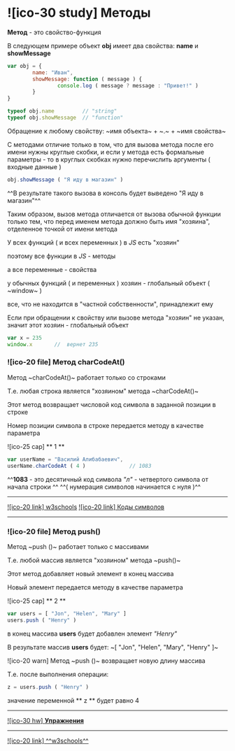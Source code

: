 # ![ico-30 study] Методы

**Метод** - это свойство-функция

В следующем примере объект  **obj**  имеет два свойства:  **name**  и  **showMessage**

~~~javascript
var obj = {
        name: "Иван",
        showMessage: function ( message ) {
                console.log ( message ? message : "Привет!" )
        }
}
~~~

~~~javascript
typeof obj.name         // "string"
typeof obj.showMessage  // "function"
~~~

Обращение к любому свойству: ~имя объекта~ + ~.~ + ~имя свойства~

С методами отличие только в том, что для вызова метода после его имени нужны круглые скобки, и если у метода есть формальные параметры - то в круглых скобках нужно перечислить аргументы ( входные данные )

~~~javascript
obj.showMessage ( "Я иду в магазин" )
~~~

^^В результате такого вызова в консоль будет выведено  "Я иду в магазин"^^

Таким образом, вызов метода отличается от вызова обычной функции только тем, что перед именем метода должно быть имя "хозяина", отделенное точкой от имени метода

У всех функций ( и всех переменных ) в *JS* есть "хозяин"

поэтому все функции в *JS* - методы

а все переменные - свойства

у обычных функций ( и переменных ) хозяин - глобальный объект ( ~window~ )

все, что не находится в "частной собственности", принадлежит ему

Если при обращении к свойству или вызове метода "хозяин" не указан, значит этот хозяин - глобальный объект

~~~javascript
var x = 235
window.x       //  вернет 235
~~~

### ![ico-20 file] Метод charCodeAt()

Метод ~charCodeAt()~ работает только со строками

Т.е. любая строка является "хозяином" метода ~charCodeAt()~

Этот метод возвращает числовой код символа в заданной позиции в строке

Номер позиции символа в строке передается методу в качестве параметра

![ico-25 cap] ** 1 **

~~~javascript
var userName = "Василий Алибабаевич",
userName.charCodeAt ( 4 )              // 1083
~~~

^^**1083** - это десятичный код символа *"л"* - четвертого символа от начала строки ^^
^^( нумерация символов начинается с нуля )^^

_________________________________________________________________________

[![ico-20 link] w3schools](https://www.w3schools.com/jsref/jsref_charCodeAt.asp)
[![ico-20 link] Коды символов](https://www.ascii.cl/htmlcodes.htm)

___________________________________________________________________________

### ![ico-20 file] Метод push()

Метод  ~push ()~  работает только с массивами

Т.е. любой массив является "хозяином" метода ~push()~

Этот метод добавляет новый элемент в конец массива

Новый элемент передается методу в качестве параметра

![ico-25 cap] ** 2 **

~~~javascript
var users = [ "Jon", "Helen", "Mary" ]
users.push ( "Henry" )
~~~

в конец массива **users** будет добавлен элемент  *"Henry"*

В результате массив **users** будет:  ~[ "Jon", "Helen", "Mary", "Henry" ]~

![ico-20 warn] Метод ~push ()~ возвращает новую длину массива

Т.е. после выполнения операции:

~~~javascript
z = users.push ( "Henry" )
~~~

значение переменной ** z ** будет равно 4

______________________________

[![ico-30 hw] **Упражнения**](https://docs.google.com/forms/d/e/1FAIpQLSfhSiifjcwm7tLhcQftjAXByl-O93y3o31i91wAMr-uvi-MzQ/viewform)

_________________________________________________________________

[![ico-20 link] ^^w3schools^^](https://www.w3schools.com/jsref/jsref_push.asp)

